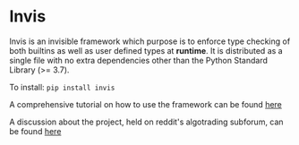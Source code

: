 # Invis

Invis is an invisible framework which purpose is to enforce type checking of both builtins as well as user defined types at **runtime**. 
It is distributed as a single file with no extra dependencies other than the Python Standard Library (>= 3.7).

To install: `pip install invis`

A comprehensive tutorial on how to use the framework can be found
[here](https://github.com/dxflores/invis/tree/master/examples/tutorial.md)

A discussion about the project, held on reddit's algotrading subforum, can be found [here](https://www.reddit.com/r/algotrading/comments/dwrk59/a_micro_framework_to_give_you_peace_of_mind_with/)
